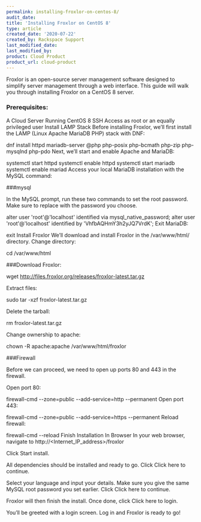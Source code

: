 ```yaml
---
permalink: installing-froxlor-on-centos-8/
audit_date:
title: 'Installing Froxlor on CentOS 8'
type: article
created_date: '2020-07-22'
created_by: Rackspace Support
last_modified_date:
last_modified_by:
product: Cloud Product
product_url: cloud-product
---
```


Froxlor is an open-source server management software designed to simplify server management through a web interface. This guide will walk you through installing Froxlor on a CentOS 8 server.

### Prerequisites:

A Cloud Server Running CentOS 8
SSH Access as root or an equally privileged user
Install LAMP Stack
Before installing Froxlor, we’ll first install the LAMP (Linux Apache MariaDB PHP) stack with DNF:

dnf install httpd mariadb-server @php php-posix php-bcmath php-zip php-mysqlnd php-pdo
Next, we’ll start and enable Apache and MariaDB:

systemctl start httpd
systemctl enable httpd
systemctl start mariadb
systemctl enable mariad
Access your local MariaDB installation with the MySQL command:

###mysql

In the MySQL prompt, run these two commands to set the root password. Make sure to replace <PASSWORD> with the password you choose.

alter user 'root'@'localhost' identified via mysql_native_password;
alter user 'root'@'localhost' identified by 'VhfbAQHmY3h2yJQ7VrdK';
Exit MariaDB:

exit
Install Froxlor
We’ll download and install Froxlor in the /var/www/html/  directory. Change directory:

cd /var/www/html

###Download Froxlor:

wget http://files.froxlor.org/releases/froxlor-latest.tar.gz

Extract files:

sudo tar -xzf froxlor-latest.tar.gz

Delete the tarball:

rm froxlor-latest.tar.gz

Change ownership to apache:

chown -R apache:apache /var/www/html/froxlor

###Firewall

Before we can proceed, we need to open up ports 80 and 443 in the firewall.

Open port 80:

firewall-cmd --zone=public --add-service=http --permanent
Open port 443:

firewall-cmd --zone=public --add-service=https --permanent
Reload firewall:

firewall-cmd --reload
Finish Installation In Browser
In your web browser, navigate to http://<Internet_IP_address>/froxlor

Click Start install.

All dependencies should be installed and ready to go. Click Click here to continue.

Select your language and input your details. Make sure you give the same MySQL root password you set earlier. Click Click here to continue.

Froxlor will then finish the install. Once done, click Click here to login.

You’ll be greeted with a login screen. Log in and Froxlor is ready to go!
